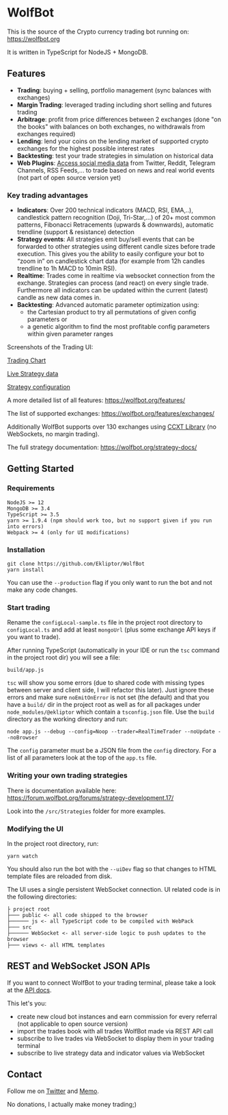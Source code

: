 # WolfBot
This is the source of the Crypto currency trading bot running on: https://wolfbot.org

It is written in TypeScript for NodeJS + MongoDB.

## Features
* **Trading**: buying + selling, portfolio management (sync balances with exchanges)
* **Margin Trading**: leveraged trading including short selling and futures trading
* **Arbitrage**: profit from price differences between 2 exchanges (done "on the books" with balances on both exchanges, no withdrawals from exchanges required)
* **Lending**: lend your coins on the lending market of supported crypto exchanges for the highest possible interest rates
* **Backtesting**: test your trade strategies in simulation on historical data
* **Web Plugins**: [Access social media data](https://wolfbot.org/social-sentiment/) from Twitter, Reddit, Telegram Channels, RSS Feeds,... to trade based on news and real world events (not part of open source version yet)


### Key trading advantages
* **Indicators**: Over 200 technical indicators (MACD, RSI, EMA,..), candlestick pattern recognition (Doji, Tri-Star,...) of 20+ most common patterns, Fibonacci Retracements (upwards & downwards), automatic trendline (support & resistance) detection
* **Strategy events**: All strategies emit buy/sell events that can be forwarded to other strategies using different candle sizes before trade execution. This gives you the ability to easily configure your bot to “zoom in” on candlestick chart data (for example from 12h candles trendline to 1h MACD to 10min RSI).
* **Realtime**: Trades come in realtime via websocket connection from the exchange. Strategies can process (and react) on every single trade. Furthermore all indicators can be updated within the current (latest) candle as new data comes in.
* **Backtesting**: Advanced automatic parameter optimization using:
    * the Cartesian product to try all permutations of given config parameters or
    * a genetic algorithm to find the most profitable config parameters within given parameter ranges 


Screenshots of the Trading UI:

[Trading Chart](https://wolfbot.org/wp-content/uploads/2018/06/trading-1024x605.png)

[Live Strategy data](https://wolfbot.org/wp-content/uploads/2018/06/trading_strat-1024x564.png)

[Strategy configuration](https://wolfbot.org/wp-content/uploads/2018/06/config_strat-1024x606.png)

A more detailed list of all features: https://wolfbot.org/features/

The list of supported exchanges: https://wolfbot.org/features/exchanges/

Additionally WolfBot supports over 130 exchanges using [CCXT Library](https://github.com/ccxt/ccxt) (no WebSockets, no margin trading).

The full strategy documentation: https://wolfbot.org/strategy-docs/

## Getting Started

### Requirements
```
NodeJS >= 12
MongoDB >= 3.4
TypeScript >= 3.5
yarn >= 1.9.4 (npm should work too, but no support given if you run into errors)
Webpack >= 4 (only for UI modifications)
```


### Installation
```
git clone https://github.com/Ekliptor/WolfBot
yarn install
```
You can use the `--production` flag if you only want to run the bot and not make any code changes.


### Start trading
Rename the `configLocal-sample.ts` file in the project root directory to `configLocal.ts` and add at least `mongoUrl` (plus some exchange API keys if you want to trade).


After running TypeScript (automatically in your IDE or run the `tsc` command in the project root dir) you will see a file:
```
build/app.js
```
`tsc` will show you some errors (due to shared code with missing types between server and client side, I will refactor this later). Just ignore these errors and make sure `noEmitOnError` is not set (the default) and that you have a `build/` dir in the project root as well as for all packages under `node_modules/@ekliptor` which contain a `tsconfig.json` file. Use the `build` directory as the working directory and run:
```
node app.js --debug --config=Noop --trader=RealTimeTrader --noUpdate --noBrowser
```
The `config` parameter must be a JSON file from the `config` directory. For a list of all parameters look at the top of the `app.ts` file.


### Writing your own trading strategies
There is documentation available here: https://forum.wolfbot.org/forums/strategy-development.17/

Look into the `/src/Strategies` folder for more examples.


### Modifying the UI
In the project root directory, run:
```
yarn watch
```

You should also run the bot with the `--uiDev` flag so that changes to HTML template files are reloaded from disk.

The UI uses a single persistent WebSocket connection. UI related code is in the following directories:
```
├ project root
├─── public <- all code shipped to the browser
├────── js <- all TypeScript code to be compiled with WebPack
├─── src
├────── WebSocket <- all server-side logic to push updates to the browser
├─── views <- all HTML templates
```


## REST and WebSocket JSON APIs
If you want to connect WolfBot to your trading terminal, please take a look at the [API docs](https://github.com/Ekliptor/WolfBot/blob/master/tests/docs/WolfBot%20API.pdf).

This let's you:
* create new cloud bot instances and earn commission for every referral (not applicable to open source version)
* import the trades book with all trades WolfBot made via REST API call
* subscribe to live trades via WebSocket to display them in your trading terminal
* subscribe to live strategy data and indicator values via WebSocket


## Contact
Follow me on [Twitter](https://twitter.com/ekliptor) and [Memo](https://memo.cash/profile/1JFKA1CabVyX98qPRAUQBL9NhoTnXZr5Zm).

No donations, I actually make money trading;)
